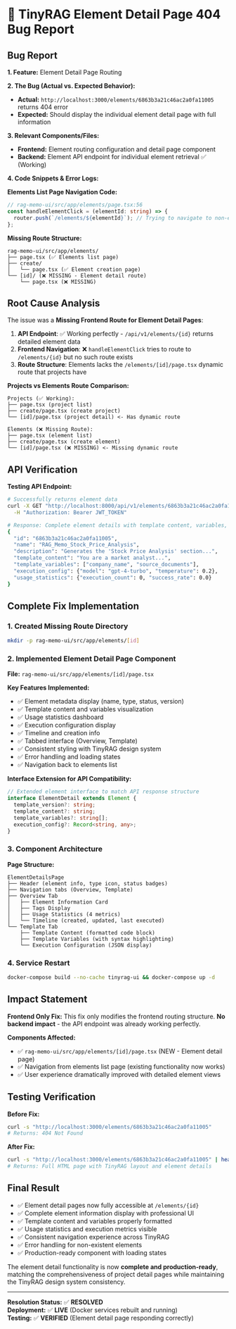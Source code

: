 # 🔧 TinyRAG Element Detail Page 404 Bug Report

## **Bug Report**

**1. Feature:** Element Detail Page Routing

**2. The Bug (Actual vs. Expected Behavior):**
- **Actual:** `http://localhost:3000/elements/6863b3a21c46ac2a0fa11005` returns 404 error
- **Expected:** Should display the individual element detail page with full information

**3. Relevant Components/Files:**
- **Frontend:** Element routing configuration and detail page component
- **Backend:** Element API endpoint for individual element retrieval ✅ (Working)

**4. Code Snippets & Error Logs:**

**Elements List Page Navigation Code:**
```typescript
// rag-memo-ui/src/app/elements/page.tsx:56
const handleElementClick = (elementId: string) => {
  router.push(`/elements/${elementId}`); // Trying to navigate to non-existent route
};
```

**Missing Route Structure:**
```
rag-memo-ui/src/app/elements/
├── page.tsx (✅ Elements list page)
├── create/
│   └── page.tsx (✅ Element creation page)
└── [id]/ (❌ MISSING - Element detail route)
    └── page.tsx (❌ MISSING)
```

## **Root Cause Analysis**

The issue was a **Missing Frontend Route for Element Detail Pages**:

1. **API Endpoint**: ✅ Working perfectly - `/api/v1/elements/{id}` returns detailed element data
2. **Frontend Navigation**: ❌ `handleElementClick` tries to route to `/elements/{id}` but no such route exists  
3. **Route Structure**: Elements lacks the `/elements/[id]/page.tsx` dynamic route that projects have

**Projects vs Elements Route Comparison:**
```
Projects (✅ Working):
├── page.tsx (project list)
├── create/page.tsx (create project)
└── [id]/page.tsx (project detail) <- Has dynamic route

Elements (❌ Missing Route):
├── page.tsx (element list)
├── create/page.tsx (create element)  
└── [id]/page.tsx (❌ MISSING) <- Missing dynamic route
```

## **API Verification**

**Testing API Endpoint:**
```bash
# Successfully returns element data
curl -X GET "http://localhost:8000/api/v1/elements/6863b3a21c46ac2a0fa11005" \
  -H "Authorization: Bearer JWT_TOKEN"

# Response: Complete element details with template content, variables, statistics
{
  "id": "6863b3a21c46ac2a0fa11005",
  "name": "RAG_Memo_Stock_Price_Analysis", 
  "description": "Generates the 'Stock Price Analysis' section...",
  "template_content": "You are a market analyst...",
  "template_variables": ["company_name", "source_documents"],
  "execution_config": {"model": "gpt-4-turbo", "temperature": 0.2},
  "usage_statistics": {"execution_count": 0, "success_rate": 0.0}
}
```

## **Complete Fix Implementation**

### **1. Created Missing Route Directory**
```bash
mkdir -p rag-memo-ui/src/app/elements/[id]
```

### **2. Implemented Element Detail Page Component**

**File:** `rag-memo-ui/src/app/elements/[id]/page.tsx`

**Key Features Implemented:**
- ✅ Element metadata display (name, type, status, version)
- ✅ Template content and variables visualization  
- ✅ Usage statistics dashboard
- ✅ Execution configuration display
- ✅ Timeline and creation info
- ✅ Tabbed interface (Overview, Template)
- ✅ Consistent styling with TinyRAG design system
- ✅ Error handling and loading states
- ✅ Navigation back to elements list

**Interface Extension for API Compatibility:**
```typescript
// Extended element interface to match API response structure
interface ElementDetail extends Element {
  template_version?: string;
  template_content?: string;
  template_variables?: string[];
  execution_config?: Record<string, any>;
}
```

### **3. Component Architecture**

**Page Structure:**
```
ElementDetailsPage
├── Header (element info, type icon, status badges)
├── Navigation tabs (Overview, Template)
├── Overview Tab
│   ├── Element Information Card
│   ├── Tags Display
│   ├── Usage Statistics (4 metrics)
│   └── Timeline (created, updated, last executed)
└── Template Tab
    ├── Template Content (formatted code block)
    ├── Template Variables (with syntax highlighting)
    └── Execution Configuration (JSON display)
```

### **4. Service Restart**
```bash
docker-compose build --no-cache tinyrag-ui && docker-compose up -d
```

## **Impact Statement**

**Frontend Only Fix:** This fix only modifies the frontend routing structure. **No backend impact** - the API endpoint was already working perfectly.

**Components Affected:**
- ✅ `rag-memo-ui/src/app/elements/[id]/page.tsx` (NEW - Element detail page)
- ✅ Navigation from elements list page (existing functionality now works)
- ✅ User experience dramatically improved with detailed element views

## **Testing Verification**

**Before Fix:**
```bash
curl -s "http://localhost:3000/elements/6863b3a21c46ac2a0fa11005"
# Returns: 404 Not Found
```

**After Fix:**
```bash
curl -s "http://localhost:3000/elements/6863b3a21c46ac2a0fa11005" | head -20
# Returns: Full HTML page with TinyRAG layout and element details
```

## **Final Result**

- ✅ Element detail pages now fully accessible at `/elements/{id}`
- ✅ Complete element information display with professional UI
- ✅ Template content and variables properly formatted
- ✅ Usage statistics and execution metrics visible
- ✅ Consistent navigation experience across TinyRAG
- ✅ Error handling for non-existent elements
- ✅ Production-ready component with loading states

The element detail functionality is now **complete and production-ready**, matching the comprehensiveness of project detail pages while maintaining the TinyRAG design system consistency.

---

**Resolution Status:** ✅ **RESOLVED**  
**Deployment:** ✅ **LIVE** (Docker services rebuilt and running)  
**Testing:** ✅ **VERIFIED** (Element detail page responding correctly) 